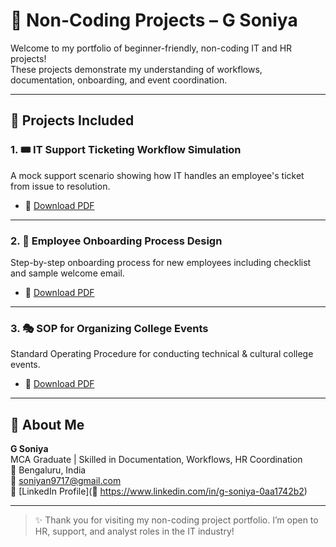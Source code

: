 # 📁 Non-Coding Projects – G Soniya

Welcome to my portfolio of beginner-friendly, non-coding IT and HR projects!  
These projects demonstrate my understanding of workflows, documentation, onboarding, and event coordination.

---

## 📌 Projects Included

### 1. 🎟️ IT Support Ticketing Workflow Simulation
A mock support scenario showing how IT handles an employee's ticket from issue to resolution.

- 📄 [Download PDF](./G_Soniya_IT_Support_Ticketing_Workflow_Project.pdf)

---

### 2. 🧾 Employee Onboarding Process Design
Step-by-step onboarding process for new employees including checklist and sample welcome email.

- 📄 [Download PDF](./G_Soniya_Employee_Onboarding_Process_Design.pdf)

---

### 3. 🎭 SOP for Organizing College Events
Standard Operating Procedure for conducting technical & cultural college events.

- 📄 [Download PDF](./G_Soniya_SOP_College_Events.pdf)

---

## 🧠 About Me

**G Soniya**  
MCA Graduate | Skilled in Documentation, Workflows, HR Coordination  
📍 Bengaluru, India  
📧 soniyan9717@gmail.com  
📎 [LinkedIn Profile](🔗 https://www.linkedin.com/in/g-soniya-0aa1742b2)

---

> ✨ Thank you for visiting my non-coding project portfolio. I’m open to HR, support, and analyst roles in the IT industry!
